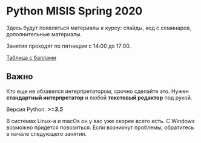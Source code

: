 # Python MISIS Spring 2020

Здесь будут появляться материалы к курсу: слайды, код с семинаров, дополнительные материалы.

Занятия проходят по пятницам с 14:00 до 17:00.

[Таблица с баллами](https://docs.google.com/spreadsheets/d/1KXf3ejTjPVYbJHih3mzw3vG17xN-Ir-3jNrXu7zil0A/edit?usp=sharing)

## Важно

Кто еще не обзавелся интерпретатором, срочно сделайте это. Нужен **стандартный интерпретатор** и любой **текстовый редактор** под рукой.

Версия Python: ***>=3.5***

В системах Linux-а и macOs он у вас уже скорее всего есть. С Windows возможно придется повозиться. Если возникнут проблемы, обратитесь в начале следующего занятия.
